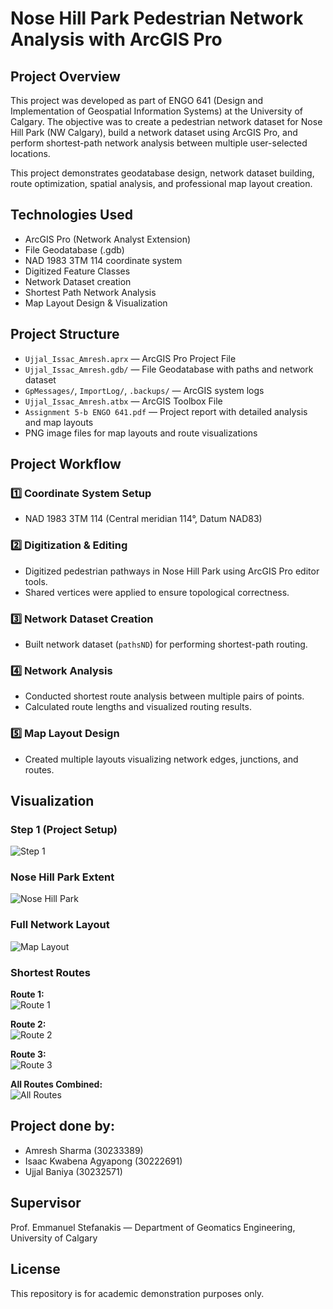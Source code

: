 # Nose Hill Park Pedestrian Network Analysis with ArcGIS Pro

## Project Overview

This project was developed as part of ENGO 641 (Design and Implementation of Geospatial Information Systems) at the University of Calgary. The objective was to create a pedestrian network dataset for Nose Hill Park (NW Calgary), build a network dataset using ArcGIS Pro, and perform shortest-path network analysis between multiple user-selected locations.

This project demonstrates geodatabase design, network dataset building, route optimization, spatial analysis, and professional map layout creation.

## Technologies Used

- ArcGIS Pro (Network Analyst Extension)
- File Geodatabase (.gdb)
- NAD 1983 3TM 114 coordinate system
- Digitized Feature Classes
- Network Dataset creation
- Shortest Path Network Analysis
- Map Layout Design & Visualization

## Project Structure

- `Ujjal_Issac_Amresh.aprx` — ArcGIS Pro Project File
- `Ujjal_Issac_Amresh.gdb/` — File Geodatabase with paths and network dataset
- `GpMessages/`, `ImportLog/`, `.backups/` — ArcGIS system logs
- `Ujjal_Issac_Amresh.atbx` — ArcGIS Toolbox File
- `Assignment 5-b ENGO 641.pdf` — Project report with detailed analysis and map layouts
- PNG image files for map layouts and route visualizations

## Project Workflow

### 1️⃣ Coordinate System Setup

- NAD 1983 3TM 114 (Central meridian 114°, Datum NAD83)

### 2️⃣ Digitization & Editing

- Digitized pedestrian pathways in Nose Hill Park using ArcGIS Pro editor tools.
- Shared vertices were applied to ensure topological correctness.

### 3️⃣ Network Dataset Creation

- Built network dataset (`pathsND`) for performing shortest-path routing.

### 4️⃣ Network Analysis

- Conducted shortest route analysis between multiple pairs of points.
- Calculated route lengths and visualized routing results.

### 5️⃣ Map Layout Design

- Created multiple layouts visualizing network edges, junctions, and routes.

## Visualization

### Step 1 (Project Setup)
![Step 1](step%201.png)

### Nose Hill Park Extent
![Nose Hill Park](Nose%20Hill%20Park.png)

### Full Network Layout
![Map Layout](map%20layout.png)

### Shortest Routes

**Route 1:**  
![Route 1](route%201.png)

**Route 2:**  
![Route 2](route%202.png)

**Route 3:**  
![Route 3](route%203.png)

**All Routes Combined:**  
![All Routes](all%203%20routes.png)

## Project done by:

- Amresh Sharma (30233389)
- Isaac Kwabena Agyapong (30222691)
- Ujjal Baniya (30232571)

## Supervisor

Prof. Emmanuel Stefanakis — Department of Geomatics Engineering, University of Calgary

## License

This repository is for academic demonstration purposes only.
